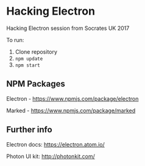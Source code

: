 # Hacking Electron

Hacking Electron session from Socrates UK 2017

To run:
 1. Clone repository
 2. ``` npm update ```
 3. ``` npm start ```

## NPM Packages
Electron - https://www.npmjs.com/package/electron

Marked - https://www.npmjs.com/package/marked


## Further info
Electron docs: https://electron.atom.io/

Photon UI kit: http://photonkit.com/

